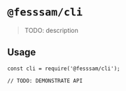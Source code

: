 # `@fesssam/cli`

> TODO: description

## Usage

```
const cli = require('@fesssam/cli');

// TODO: DEMONSTRATE API
```
